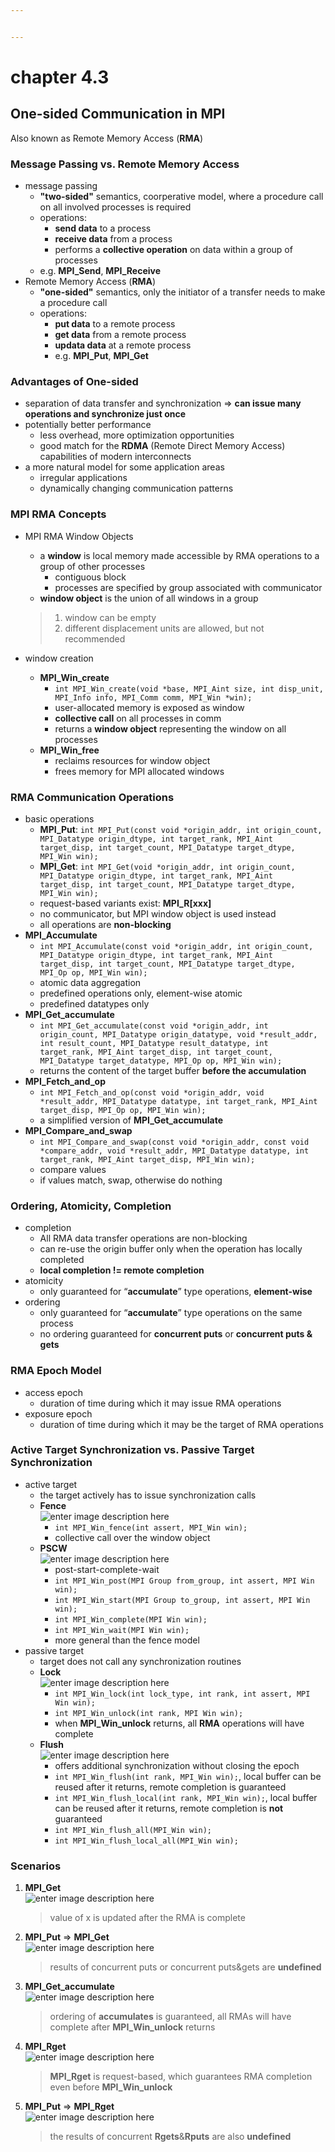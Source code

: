 ```yaml
---


---
```


<h1 id="chapter-4.3">chapter 4.3</h1>
<h2 id="one-sided-communication-in-mpi">One-sided Communication in MPI</h2>
<p>Also known as Remote Memory Access (<strong>RMA</strong>)</p>
<h3 id="message-passing-vs.-remote-memory-access">Message Passing vs. Remote Memory Access</h3>
<ul>
<li>message passing
<ul>
<li><strong>"two-sided"</strong> semantics, coorperative model, where a procedure call on all involved processes is required</li>
<li>operations:
<ul>
<li><strong>send data</strong> to a process</li>
<li><strong>receive data</strong> from a process</li>
<li>performs a <strong>collective operation</strong> on data within a group of processes</li>
</ul>
</li>
<li>e.g. <strong>MPI_Send</strong>, <strong>MPI_Receive</strong></li>
</ul>
</li>
<li>Remote Memory Access (<strong>RMA</strong>)
<ul>
<li><strong>"one-sided"</strong> semantics, only the initiator of a transfer needs to make a procedure call</li>
<li>operations:
<ul>
<li><strong>put data</strong> to a remote process</li>
<li><strong>get data</strong> from a remote process</li>
<li><strong>updata data</strong> at a remote process</li>
<li>e.g. <strong>MPI_Put</strong>, <strong>MPI_Get</strong></li>
</ul>
</li>
</ul>
</li>
</ul>
<h3 id="advantages-of-one-sided">Advantages of One-sided</h3>
<ul>
<li>separation of data transfer and synchronization =&gt; <strong>can issue many operations and synchronize just once</strong></li>
<li>potentially better performance
<ul>
<li>less overhead, more optimization opportunities</li>
<li>good match for the <strong>RDMA</strong> (Remote Direct Memory Access) capabilities of modern interconnects</li>
</ul>
</li>
<li>a more natural model for some application areas
<ul>
<li>irregular applications</li>
<li>dynamically changing communication patterns</li>
</ul>
</li>
</ul>
<h3 id="mpi-rma-concepts">MPI RMA Concepts</h3>
<ul>
<li>
<p>MPI RMA Window Objects</p>
<ul>
<li>a <strong>window</strong> is local memory made accessible by RMA operations to a group of other processes
<ul>
<li>contiguous block</li>
<li>processes are specified by group associated with communicator</li>
</ul>
</li>
<li><strong>window object</strong> is the union of all windows in a group</li>
</ul>
<blockquote>
<ol>
<li>window can be empty</li>
<li>different displacement units are allowed, but not recommended</li>
</ol>
</blockquote>
</li>
<li>
<p>window creation</p>
<ul>
<li><strong>MPI_Win_create</strong>
<ul>
<li><code>int MPI_Win_create(void *base, MPI_Aint size, int disp_unit, MPI_Info info, MPI_Comm comm, MPI_Win *win);</code></li>
<li>user-allocated memory is exposed as window</li>
<li><strong>collective call</strong> on all processes in comm</li>
<li>returns a <strong>window object</strong> representing the window on all processes</li>
</ul>
</li>
<li><strong>MPI_Win_free</strong>
<ul>
<li>reclaims resources for window object</li>
<li>frees memory for MPI allocated windows</li>
</ul>
</li>
</ul>
</li>
</ul>
<h3 id="rma-communication-operations">RMA Communication Operations</h3>
<ul>
<li>basic operations
<ul>
<li><strong>MPI_Put</strong>: <code>int MPI_Put(const void *origin_addr, int origin_count, MPI_Datatype origin_dtype, int target_rank, MPI_Aint target_disp, int target_count, MPI_Datatype target_dtype, MPI_Win win);</code></li>
<li><strong>MPI_Get</strong>: <code>int MPI_Get(void *origin_addr, int origin_count, MPI_Datatype origin_dtype, int target_rank, MPI_Aint target_disp, int target_count, MPI_Datatype target_dtype, MPI_Win win);</code></li>
<li>request-based variants exist: <strong>MPI_R[xxx]</strong></li>
<li>no communicator, but MPI window object is used instead</li>
<li>all operations are <strong>non-blocking</strong></li>
</ul>
</li>
<li><strong>MPI_Accumulate</strong>
<ul>
<li><code>int MPI_Accumulate(const void *origin_addr, int origin_count, MPI_Datatype origin_dtype, int target_rank, MPI_Aint target_disp, int target_count, MPI_Datatype target_dtype, MPI_Op op, MPI_Win win);</code></li>
<li>atomic data aggregation</li>
<li>predefined operations only, element-wise atomic</li>
<li>predefined datatypes only</li>
</ul>
</li>
<li><strong>MPI_Get_accumulate</strong>
<ul>
<li><code>int MPI_Get_accumulate(const void *origin_addr, int origin_count, MPI_Datatype origin_datatype, void *result_addr, int result_count, MPI_Datatype result_datatype, int target_rank, MPI_Aint target_disp, int target_count, MPI_Datatype target_datatype, MPI_Op op, MPI_Win win);</code></li>
<li>returns the content of the target buffer <strong>before the accumulation</strong></li>
</ul>
</li>
<li><strong>MPI_Fetch_and_op</strong>
<ul>
<li><code>int MPI_Fetch_and_op(const void *origin_addr, void *result_addr, MPI_Datatype datatype, int target_rank, MPI_Aint target_disp, MPI_Op op, MPI_Win win);</code></li>
<li>a simplified version of <strong>MPI_Get_accumulate</strong></li>
</ul>
</li>
<li><strong>MPI_Compare_and_swap</strong>
<ul>
<li><code>int MPI_Compare_and_swap(const void *origin_addr, const void *compare_addr, void *result_addr, MPI_Datatype datatype, int target_rank, MPI_Aint target_disp, MPI_Win win);</code></li>
<li>compare values</li>
<li>if values match, swap, otherwise do nothing</li>
</ul>
</li>
</ul>
<h3 id="ordering-atomicity-completion">Ordering, Atomicity, Completion</h3>
<ul>
<li>completion
<ul>
<li>All RMA data transfer operations are non-blocking</li>
<li>can re-use the origin buffer only when the operation has locally completed</li>
<li><strong>local completion != remote completion</strong></li>
</ul>
</li>
<li>atomicity
<ul>
<li>only guaranteed for “<strong>accumulate</strong>” type operations, <strong>element-wise</strong></li>
</ul>
</li>
<li>ordering
<ul>
<li>only guaranteed for “<strong>accumulate</strong>” type operations on the same process</li>
<li>no ordering guaranteed for <strong>concurrent puts</strong> or <strong>concurrent puts &amp; gets</strong></li>
</ul>
</li>
</ul>
<h3 id="rma-epoch-model">RMA Epoch Model</h3>
<ul>
<li>access epoch
<ul>
<li>duration of time during which it may issue RMA operations</li>
</ul>
</li>
<li>exposure epoch
<ul>
<li>duration of time during which it may be the target of RMA operations</li>
</ul>
</li>
</ul>
<h3 id="active-target-synchronization-vs.-passive-target-synchronization">Active Target Synchronization vs. Passive Target Synchronization</h3>
<ul>
<li>active target
<ul>
<li>the target actively has to issue synchronization calls</li>
<li><strong>Fence</strong><br>
<img src="https://lh3.googleusercontent.com/Jxy5nuMz2jcp8NtJnN4nQtrIhJfXUBu0hoP_fH40s_RU4zE3R9TXk8Q5bAHit_bzZeMoWFobxcQ" alt="enter image description here">
<ul>
<li><code>int MPI_Win_fence(int assert, MPI_Win win);</code></li>
<li>collective call over the window object</li>
</ul>
</li>
<li><strong>PSCW</strong><br>
<img src="https://lh3.googleusercontent.com/diqd750Q7_wEnEPz9hhCW5e3xBBbiVHUnRsuis_aX3Ors-0rmNo5nVnlswa6SHZQ_s9OZD7pV98" alt="enter image description here">
<ul>
<li>post-start-complete-wait</li>
<li><code>int MPI_Win_post(MPI Group from_group, int assert, MPI Win win);</code></li>
<li><code>int MPI_Win_start(MPI Group to_group, int assert, MPI Win win);</code></li>
<li><code>int MPI_Win_complete(MPI Win win);</code></li>
<li><code>int MPI_Win_wait(MPI Win win);</code></li>
<li>more general than the fence model</li>
</ul>
</li>
</ul>
</li>
<li>passive target
<ul>
<li>target does not call any synchronization routines</li>
<li><strong>Lock</strong><br>
<img src="https://lh3.googleusercontent.com/2KNnedTdqysHFGIb4K2ZDsVFyV2e0CulZjiFsa1giNvHvyedLUN77SFNsQr9FSAUj1uCw4D4N80" alt="enter image description here">
<ul>
<li><code>int MPI_Win_lock(int lock_type, int rank, int assert, MPI Win win);</code></li>
<li><code>int MPI_Win_unlock(int rank, MPI Win win);</code></li>
<li>when <strong>MPI_Win_unlock</strong> returns, all <strong>RMA</strong> operations will have complete</li>
</ul>
</li>
<li><strong>Flush</strong><br>
<img src="https://lh3.googleusercontent.com/7EhBtEAs90c-JZ1ykzr7oGYPviE0Fv5AF80smSasoohiLzkfSw8GTKbOhCX2ZRMR4mZ7kvLPOKc" alt="enter image description here">
<ul>
<li>offers additional synchronization without closing the epoch</li>
<li><code>int MPI_Win_flush(int rank, MPI_Win win);</code>, local buffer can be reused after it returns, remote completion is guaranteed</li>
<li><code>int MPI_Win_flush_local(int rank, MPI_Win win);</code>, local buffer can be reused after it returns, remote completion is <strong>not</strong> guaranteed</li>
<li><code>int MPI_Win_flush_all(MPI_Win win);</code></li>
<li><code>int MPI_Win_flush_local_all(MPI_Win win);</code></li>
</ul>
</li>
</ul>
</li>
</ul>
<h3 id="scenarios">Scenarios</h3>
<ol>
<li><strong>MPI_Get</strong><br>
<img src="https://lh3.googleusercontent.com/CXAG3Lq7kDzDfOdlBjgD4QDI1OX36cYD8RZDmlIzqvPjhArZxtsGjR-zACKIrqUVNC72_q1MMeE" alt="enter image description here">
<blockquote>
<p>value of x is updated after the RMA is complete</p>
</blockquote>
</li>
<li><strong>MPI_Put</strong> =&gt; <strong>MPI_Get</strong><br>
<img src="https://lh3.googleusercontent.com/Mx4HA2PLWI4UjBcoSS8zDpvKf-SbcP8P9x0iBra_f93On2GcvaGzwHh66suTwLtcJ5THSrf4snI" alt="enter image description here">
<blockquote>
<p>results of concurrent puts or concurrent puts&amp;gets are <strong>undefined</strong></p>
</blockquote>
</li>
<li><strong>MPI_Get_accumulate</strong><br>
<img src="https://lh3.googleusercontent.com/sPVrzdPIVtY3-NUvOslfRWgIWtNrhJT9h_0V9MKStzkvcK0U4_OYb5VJGbR0Qoe64-4z_khDEac" alt="enter image description here">
<blockquote>
<p>ordering of <strong>accumulates</strong> is guaranteed, all RMAs will have complete after <strong>MPI_Win_unlock</strong> returns</p>
</blockquote>
</li>
<li><strong>MPI_Rget</strong><br>
<img src="https://lh3.googleusercontent.com/s4mloIBpNgSB7b5VjezNIO-tHaYjdIWVP12NmL3fOPlQgJUDb3Kz9C9bbweIOkODsh_jMCT-Wt8" alt="enter image description here">
<blockquote>
<p><strong>MPI_Rget</strong> is request-based, which guarantees RMA completion even before <strong>MPI_Win_unlock</strong></p>
</blockquote>
</li>
<li><strong>MPI_Put</strong> =&gt; <strong>MPI_Rget</strong><br>
<img src="https://lh3.googleusercontent.com/tSOfrHr-8ymcM2GD2OqA7QKITa-SjPWBsloM16DjJWUMYQzLysbj0XrPBUT4-H0rhp0yziXHyx8" alt="enter image description here">
<blockquote>
<p>the results of concurrent <strong>Rgets</strong>&amp;<strong>Rputs</strong> are also <strong>undefined</strong></p>
</blockquote>
</li>
</ol>

